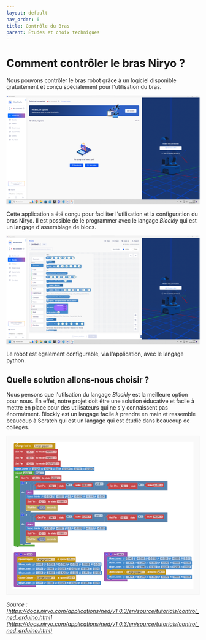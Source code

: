 ```yaml
---
layout: default
nav_order: 6
title: Contrôle du Bras
parent: Études et choix techniques
---
```


# Comment contrôler le bras Niryo ?

Nous pouvons contrôler le bras robot grâce à un logiciel disponible gratuitement et conçu spécialement pour l'utilisation du bras.

![Capture d'écran de l'application Niryo](../shared-assets/images/capture_appli_niryo.png)


Cette application a été conçu pour faciliter l'utilisation et la configuration du bras Niryo.
Il est possible de le programmer avec le langage *Blockly* qui est un langage d'assemblage de blocs.

![Capture d'écran de l'application Niryo affichant le langage blockly](../shared-assets/images/blockly.png)

Le robot est également configurable, via l'application, avec le langage python.

## Quelle solution allons-nous choisir ?

Nous pensons que l'utilsation du langage *Blockly* est la meilleure option pour nous. En effet, notre projet doit être une solution éducative et facile à mettre en place pour des utilisateurs qui ne s'y connaissent pas énormément. Blockly est un langage facile à prendre en main et ressemble beaucoup à Scratch qui est un langage qui est étudié dans beaucoup de collèges.

![illustration controle niryo avec une carte électronique](../shared-assets/images/blockly_control_electronic.png)

*Source : [https://docs.niryo.com/applications/ned/v1.0.3/en/source/tutorials/control_ned_arduino.html](https://docs.niryo.com/applications/ned/v1.0.3/en/source/tutorials/control_ned_arduino.html)*

